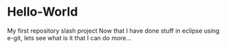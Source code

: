 # Hello-World
My first repository slash project
Now that I have done stuff in eclipse using e-git, lets see what is it that I can do more...
